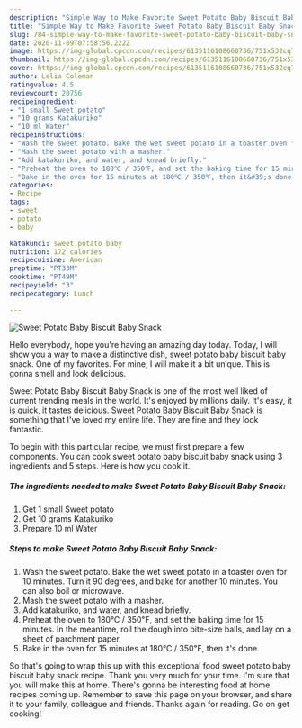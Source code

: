 ```yaml
---
description: "Simple Way to Make Favorite Sweet Potato Baby Biscuit Baby Snack"
title: "Simple Way to Make Favorite Sweet Potato Baby Biscuit Baby Snack"
slug: 784-simple-way-to-make-favorite-sweet-potato-baby-biscuit-baby-snack
date: 2020-11-09T07:58:56.222Z
image: https://img-global.cpcdn.com/recipes/6135116108660736/751x532cq70/sweet-potato-baby-biscuit-baby-snack-recipe-main-photo.jpg
thumbnail: https://img-global.cpcdn.com/recipes/6135116108660736/751x532cq70/sweet-potato-baby-biscuit-baby-snack-recipe-main-photo.jpg
cover: https://img-global.cpcdn.com/recipes/6135116108660736/751x532cq70/sweet-potato-baby-biscuit-baby-snack-recipe-main-photo.jpg
author: Lelia Coleman
ratingvalue: 4.5
reviewcount: 20756
recipeingredient:
- "1 small Sweet potato"
- "10 grams Katakuriko"
- "10 ml Water"
recipeinstructions:
- "Wash the sweet potato. Bake the wet sweet potato in a toaster oven for 10 minutes. Turn it 90 degrees, and bake for another 10 minutes. You can also boil or microwave."
- "Mash the sweet potato with a masher."
- "Add katakuriko, and water, and knead briefly."
- "Preheat the oven to 180℃ / 350℉, and set the baking time for 15 minutes. In the meantime, roll the dough into bite-size balls, and lay on a sheet of parchment paper."
- "Bake in the oven for 15 minutes at 180℃ / 350℉, then it&#39;s done."
categories:
- Recipe
tags:
- sweet
- potato
- baby

katakunci: sweet potato baby 
nutrition: 172 calories
recipecuisine: American
preptime: "PT33M"
cooktime: "PT49M"
recipeyield: "3"
recipecategory: Lunch

---
```



![Sweet Potato Baby Biscuit Baby Snack](https://img-global.cpcdn.com/recipes/6135116108660736/751x532cq70/sweet-potato-baby-biscuit-baby-snack-recipe-main-photo.jpg)

Hello everybody, hope you're having an amazing day today. Today, I will show you a way to make a distinctive dish, sweet potato baby biscuit baby snack. One of my favorites. For mine, I will make it a bit unique. This is gonna smell and look delicious.

Sweet Potato Baby Biscuit Baby Snack is one of the most well liked of current trending meals in the world. It's enjoyed by millions daily. It's easy, it is quick, it tastes delicious. Sweet Potato Baby Biscuit Baby Snack is something that I've loved my entire life. They are fine and they look fantastic.




To begin with this particular recipe, we must first prepare a few components. You can cook sweet potato baby biscuit baby snack using 3 ingredients and 5 steps. Here is how you cook it.

<!--inarticleads1-->

##### The ingredients needed to make Sweet Potato Baby Biscuit Baby Snack:

1. Get 1 small Sweet potato
1. Get 10 grams Katakuriko
1. Prepare 10 ml Water




<!--inarticleads2-->

##### Steps to make Sweet Potato Baby Biscuit Baby Snack:

1. Wash the sweet potato. Bake the wet sweet potato in a toaster oven for 10 minutes. Turn it 90 degrees, and bake for another 10 minutes. You can also boil or microwave.
1. Mash the sweet potato with a masher.
1. Add katakuriko, and water, and knead briefly.
1. Preheat the oven to 180℃ / 350℉, and set the baking time for 15 minutes. In the meantime, roll the dough into bite-size balls, and lay on a sheet of parchment paper.
1. Bake in the oven for 15 minutes at 180℃ / 350℉, then it&#39;s done.




So that's going to wrap this up with this exceptional food sweet potato baby biscuit baby snack recipe. Thank you very much for your time. I'm sure that you will make this at home. There's gonna be interesting food at home recipes coming up. Remember to save this page on your browser, and share it to your family, colleague and friends. Thanks again for reading. Go on get cooking!
